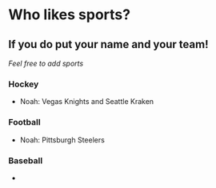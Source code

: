 # Who likes sports?
## If you do put your name and your team!

*Feel free to add sports*

### Hockey
- Noah: Vegas Knights and Seattle Kraken





### Football
- Noah: Pittsburgh Steelers




### Baseball
-
